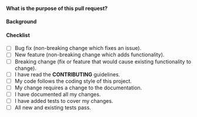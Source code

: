 <!-- Provide a general summary of your changes in the Title above -->

#### What is the purpose of this pull request?

<!-- Briefly explain your changes and include screenshots (if applicable) -->

#### Background

<!-- Add a link to the github issue this pull request addresses (if applicable) -->

#### Checklist

<!-- Please put an `x` (e.g. [x] **without spaces**) in all boxes that apply: -->

- [ ] Bug fix (non-breaking change which fixes an issue).
- [ ] New feature (non-breaking change which adds functionality).
- [ ] Breaking change (fix or feature that would cause existing functionality to change).
- [ ] I have read the **CONTRIBUTING** guidelines.
- [ ] My code follows the coding style of this project.
- [ ] My change requires a change to the documentation.
- [ ] I have documented all my changes.
- [ ] I have added tests to cover my changes.
- [ ] All new and existing tests pass.

<!-- Please remove all comments (including this one) before submitting -->
